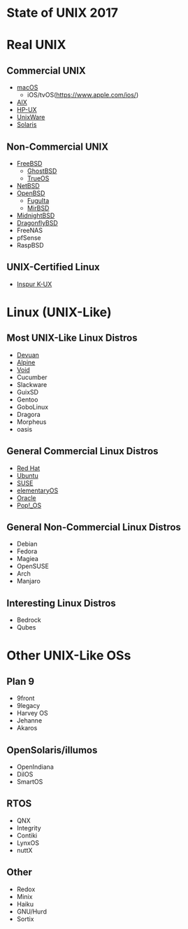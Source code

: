 # State of UNIX 2017

# Real UNIX

## Commercial UNIX

* [macOS](https://www.apple.com/macos/)
	* iOS/tvOS(https://www.apple.com/ios/)
* [AIX](https://www.ibm.com/power/operating-systems/aix)
* [HP-UX](https://www.hpe.com/us/en/servers/hp-ux.html)
* [UnixWare](https://www.xinuos.com)
* [Solaris](https://www.oracle.com/solaris/solaris11/index.html)

## Non-Commercial UNIX

* [FreeBSD](https://www.freebsd.org)
	* [GhostBSD](http://www.ghostbsd.org)
	* [TrueOS](https://www.trueos.org)
* [NetBSD](https://www.netbsd.org)
* [OpenBSD](http://www.openbsd.org)
	* [FuguIta](http://fuguita.org/?FuguIta)
	* [MirBSD](http://www.mirbsd.org)
* [MidnightBSD](http://www.midnightbsd.org)
* [DragonflyBSD](https://www.dragonflybsd.org)
* FreeNAS
* pfSense
* RaspBSD

## UNIX-Certified Linux

* [Inspur K-UX](http://www.inspursystems.com/product/32-way-system/)

# Linux (UNIX-Like)

## Most UNIX-Like Linux Distros

* [Devuan](https://devuan.org)
* [Alpine](https://alpinelinux.org)
* [Void](https://www.voidlinux.eu)
* Cucumber
* Slackware
* GuixSD
* Gentoo
* GoboLinux
* Dragora
* Morpheus 
* oasis

## General Commercial Linux Distros

* [Red Hat](https://www.redhat.com)
* [Ubuntu](https://ubuntu.com)
* [SUSE](https://www.suse.com)
* [elementaryOS](https://elementary.io)
* [Oracle](https://www.oracle.com/linux/)
* [Pop!_OS](https://system76.com/pop)

## General Non-Commercial Linux Distros

* Debian
* Fedora
* Magiea
* OpenSUSE
* Arch
* Manjaro 

## Interesting Linux Distros

* Bedrock
* Qubes

# Other UNIX-Like OSs

## Plan 9

* 9front
* 9legacy
* Harvey OS
* Jehanne
* Akaros

## OpenSolaris/illumos

* OpenIndiana
* DilOS
* SmartOS

## RTOS

* QNX
* Integrity
* Contiki
* LynxOS
* nuttX

## Other

* Redox
* Minix
* Haiku
* GNU/Hurd
* Sortix

